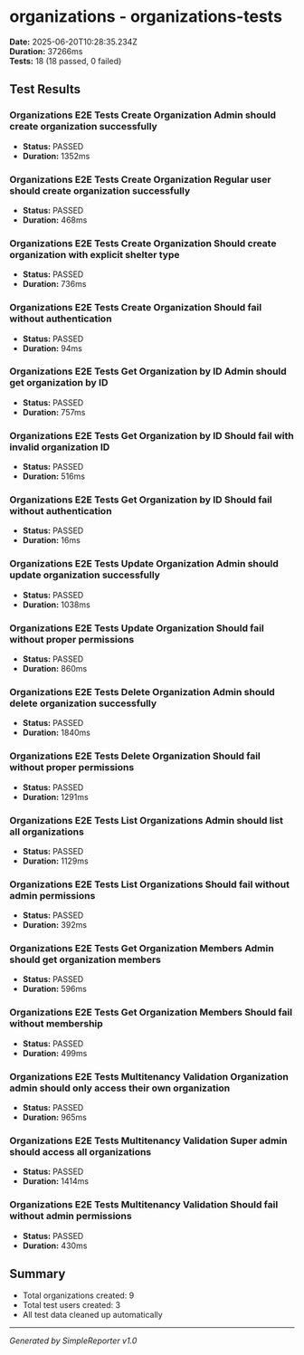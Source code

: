 # organizations - organizations-tests

**Date:** 2025-06-20T10:28:35.234Z  
**Duration:** 37266ms  
**Tests:** 18 (18 passed, 0 failed)

## Test Results


### Organizations E2E Tests Create Organization Admin should create organization successfully
- **Status:** PASSED
- **Duration:** 1352ms



### Organizations E2E Tests Create Organization Regular user should create organization successfully
- **Status:** PASSED
- **Duration:** 468ms



### Organizations E2E Tests Create Organization Should create organization with explicit shelter type
- **Status:** PASSED
- **Duration:** 736ms



### Organizations E2E Tests Create Organization Should fail without authentication
- **Status:** PASSED
- **Duration:** 94ms



### Organizations E2E Tests Get Organization by ID Admin should get organization by ID
- **Status:** PASSED
- **Duration:** 757ms



### Organizations E2E Tests Get Organization by ID Should fail with invalid organization ID
- **Status:** PASSED
- **Duration:** 516ms



### Organizations E2E Tests Get Organization by ID Should fail without authentication
- **Status:** PASSED
- **Duration:** 16ms



### Organizations E2E Tests Update Organization Admin should update organization successfully
- **Status:** PASSED
- **Duration:** 1038ms



### Organizations E2E Tests Update Organization Should fail without proper permissions
- **Status:** PASSED
- **Duration:** 860ms



### Organizations E2E Tests Delete Organization Admin should delete organization successfully
- **Status:** PASSED
- **Duration:** 1840ms



### Organizations E2E Tests Delete Organization Should fail without proper permissions
- **Status:** PASSED
- **Duration:** 1291ms



### Organizations E2E Tests List Organizations Admin should list all organizations
- **Status:** PASSED
- **Duration:** 1129ms



### Organizations E2E Tests List Organizations Should fail without admin permissions
- **Status:** PASSED
- **Duration:** 392ms



### Organizations E2E Tests Get Organization Members Admin should get organization members
- **Status:** PASSED
- **Duration:** 596ms



### Organizations E2E Tests Get Organization Members Should fail without membership
- **Status:** PASSED
- **Duration:** 499ms



### Organizations E2E Tests Multitenancy Validation Organization admin should only access their own organization
- **Status:** PASSED
- **Duration:** 965ms



### Organizations E2E Tests Multitenancy Validation Super admin should access all organizations
- **Status:** PASSED
- **Duration:** 1414ms



### Organizations E2E Tests Multitenancy Validation Should fail without admin permissions
- **Status:** PASSED
- **Duration:** 430ms



## Summary

- Total organizations created: 9
- Total test users created: 3
- All test data cleaned up automatically

---
*Generated by SimpleReporter v1.0*
